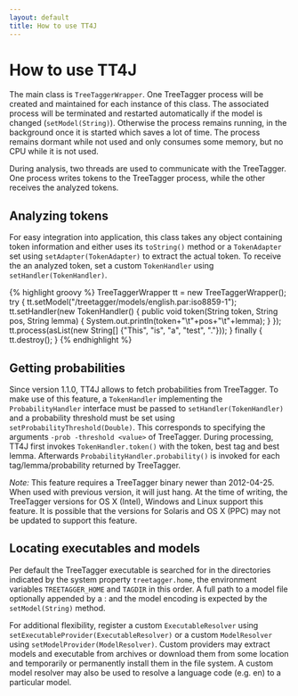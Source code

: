 ```yaml
---
layout: default
title: How to use TT4J
---
```


# How to use TT4J

The main class is `TreeTaggerWrapper`. One TreeTagger process will be created and maintained for each instance of this class. The associated process will be terminated and restarted automatically if the model is changed (`setModel(String)`). Otherwise the process remains running, in the background once it is started which saves a lot of time. The process remains dormant while not used and only consumes some memory, but no CPU while it is not used.

During analysis, two threads are used to communicate with the TreeTagger. One process writes tokens to the TreeTagger process, while the other receives the analyzed tokens.

## Analyzing tokens

For easy integration into application, this class takes any object containing token information and either uses its `toString()` method or a `TokenAdapter` set using `setAdapter(TokenAdapter)` to extract the actual token. To receive the an analyzed token, set a custom `TokenHandler` using `setHandler(TokenHandler)`.

{% highlight groovy %}
 TreeTaggerWrapper tt = new TreeTaggerWrapper<String>();
 try {
     tt.setModel("/treetagger/models/english.par:iso8859-1");
     tt.setHandler(new TokenHandler<String>() {
         public void token(String token, String pos, String lemma) {
             System.out.println(token+"\t"+pos+"\t"+lemma);
         }
     });
     tt.process(asList(new String[] {"This", "is", "a", "test", "."}));
 }
 finally {
     tt.destroy();
 }
{% endhighlight %}

## Getting probabilities

Since version 1.1.0, TT4J allows to fetch probabilities from TreeTagger. To make use of this feature, a `TokenHandler` implementing the `ProbabilityHandler` interface must be passed to `setHandler(TokenHandler)` and a probability threshold must be set using `setProbabilityThreshold(Double)`. This corresponds to specifying the arguments `-prob -threshold <value>` of TreeTagger. During processing, TT4J first invokes `TokenHandler.token()` with the token, best tag and best lemma. Afterwards `ProbabilityHandler.probability()` is invoked for each tag/lemma/probability returned by TreeTagger.

*Note:* This feature requires a TreeTagger binary newer than 2012-04-25. When used with previous version, it will just hang. At the time of writing, the TreeTagger versions for OS X (Intel), Windows and Linux support this feature. It is possible that the versions for Solaris and OS X (PPC) may not be updated to support this feature.

## Locating executables and models

Per default the TreeTagger executable is searched for in the directories indicated by the system property `treetagger.home`, the environment variables `TREETAGGER_HOME` and `TAGDIR` in this order. A full path to a model file optionally appended by a : and the model encoding is expected by the `setModel(String)` method.

For additional flexibility, register a custom `ExecutableResolver` using `setExecutableProvider(ExecutableResolver)` or a custom `ModelResolver` using `setModelProvider(ModelResolver)`. Custom providers may extract models and executable from archives or download them from some location and temporarily or permanently install them in the file system. A custom model resolver may also be used to resolve a language code (e.g. en) to a particular model.